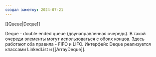 ```yaml
---
создал заметку: 2024-07-21
---
```

[[Queue|Deque]]

Deque - double ended queue (двунаправленная очередь). В
такой очереди элементы могут использоваться с обоих
концов. Здесь работают оба правила - FIFO и LIFO.
Интерфейс Deque реализуется классами LinkedList и
[[ArrayDeque]].